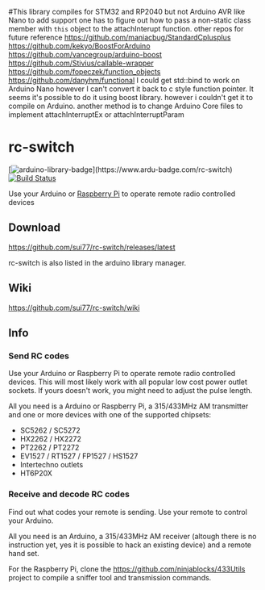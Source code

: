 #This library compiles for STM32 and RP2040 but not Arduino AVR like Nano
to add support one has to figure out how to pass a non-static class member with `this` object to the attachInterupt
function.
other repos for future reference
https://github.com/maniacbug/StandardCplusplus
https://github.com/kekyo/BoostForArduino
https://github.com/vancegroup/arduino-boost
https://github.com/Stivius/callable-wrapper
https://github.com/fopeczek/function_objects
https://github.com/danyhm/functional
I could get std::bind to work on Arduino Nano however I can't convert it back to c style function pointer.
It seems it's possible to do it using boost library. however i couldn't get it to compile on Arduino.
another method is to change Arduino Core files to implement attachInterruptEx or attachInterruptParam

# rc-switch
[![arduino-library-badge](https://www.ardu-badge.com/badge/rc-switch.svg?)](https://www.ardu-badge.com/rc-switch)
[![Build Status](https://travis-ci.org/sui77/rc-switch.svg?branch=master)](https://travis-ci.org/sui77/rc-switch)

Use your Arduino or [Raspberry Pi](https://github.com/r10r/rcswitch-pi) to operate remote radio controlled devices

## Download
https://github.com/sui77/rc-switch/releases/latest

rc-switch is also listed in the arduino library manager.

## Wiki
https://github.com/sui77/rc-switch/wiki

## Info
### Send RC codes

Use your Arduino or Raspberry Pi to operate remote radio controlled devices.
This will most likely work with all popular low cost power outlet sockets. If
yours doesn't work, you might need to adjust the pulse length.

All you need is a Arduino or Raspberry Pi, a 315/433MHz AM transmitter and one
or more devices with one of the supported chipsets:

 - SC5262 / SC5272
 - HX2262 / HX2272
 - PT2262 / PT2272
 - EV1527 / RT1527 / FP1527 / HS1527 
 - Intertechno outlets
 - HT6P20X

### Receive and decode RC codes

Find out what codes your remote is sending. Use your remote to control your
Arduino.

All you need is an Arduino, a 315/433MHz AM receiver (altough there is no
instruction yet, yes it is possible to hack an existing device) and a remote
hand set.

For the Raspberry Pi, clone the https://github.com/ninjablocks/433Utils project to
compile a sniffer tool and transmission commands.
